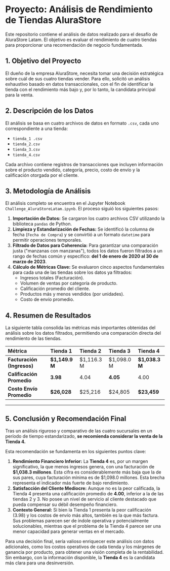 # **Proyecto: Análisis de Rendimiento de Tiendas AluraStore**

Este repositorio contiene el análisis de datos realizado para el desafío de AluraStore Latam. El objetivo es evaluar el rendimiento de cuatro tiendas para proporcionar una recomendación de negocio fundamentada.

## **1. Objetivo del Proyecto**

El dueño de la empresa AluraStore, necesita tomar una decisión estratégica sobre cuál de sus cuatro tiendas vender. Para ello, solicitó un análisis exhaustivo basado en datos transaccionales, con el fin de identificar la tienda con el rendimiento más bajo y, por lo tanto, la candidata principal para la venta.

## **2. Descripción de los Datos**

El análisis se basa en cuatro archivos de datos en formato `.csv`, cada uno correspondiente a una tienda:

* `tienda_1 .csv`
* `tienda_2.csv`
* `tienda_3.csv`
* `tienda_4.csv`

Cada archivo contiene registros de transacciones que incluyen información sobre el producto vendido, categoría, precio, costo de envío y la calificación otorgada por el cliente.

## **3. Metodología de Análisis**

El análisis completo se encuentra en el Jupyter Notebook `Challenge_AluraStoreLatam.ipynb`. El proceso siguió los siguientes pasos:

1.  **Importación de Datos:** Se cargaron los cuatro archivos CSV utilizando la biblioteca `pandas` de Python.
2.  **Limpieza y Estandarización de Fechas:** Se identificó la columna de fecha (`Fecha de Compra`) y se convirtió a un formato `datetime` para permitir operaciones temporales.
3.  **Filtrado de Datos para Coherencia:** Para garantizar una comparación justa ("manzanas con manzanas"), todos los datos fueron filtrados a un rango de fechas común y específico: **del 1 de enero de 2020 al 30 de marzo de 2023**.
4.  **Cálculo de Métricas Clave:** Se evaluaron cinco aspectos fundamentales para cada una de las tiendas sobre los datos ya filtrados:
    * Ingresos totales (Facturación).
    * Volumen de ventas por categoría de producto.
    * Calificación promedio del cliente.
    * Productos más y menos vendidos (por unidades).
    * Costo de envío promedio.

## **4. Resumen de Resultados**

La siguiente tabla consolida las métricas más importantes obtenidas del análisis sobre los datos filtrados, permitiendo una comparación directa del rendimiento de las tiendas.

| Métrica                  | Tienda 1      | Tienda 2      | Tienda 3      | Tienda 4      |
| :----------------------- | :------------ | :------------ | :------------ | :------------ |
| **Facturación (Ingresos)** | **$1,149.9 M** | $1,116.3 M    | $1,098.0 M    | **$1,038.3 M** |
| **Calificación Promedio** | **3.98** | 4.04          | **4.05** | 4.00          |
| **Costo Envío Promedio** | **$26,028** | $25,216        | $24,805        | **$23,459** |

---

## **5. Conclusión y Recomendación Final**

Tras un análisis riguroso y comparativo de las cuatro sucursales en un período de tiempo estandarizado, **se recomienda considerar la venta de la Tienda 4.**

Esta recomendación se fundamenta en los siguientes puntos clave:

1.  **Rendimiento Financiero Inferior:** La **Tienda 4** es, por un margen significativo, la que menos ingresos genera, con una facturación de **\$1,038.3 millones**. Esta cifra es considerablemente más baja que la de sus pares, cuya facturación mínima es de \$1,098.0 millones. Esta brecha representa el indicador más fuerte de bajo rendimiento.
2.  **Satisfacción del Cliente Mediocre:** Aunque no es la peor calificada, la Tienda 4 presenta una calificación promedio de **4.00**, inferior a la de las tiendas 2 y 3. No posee un nivel de servicio al cliente destacado que pueda compensar su débil desempeño financiero.
3.  **Contexto General:** Si bien la Tienda 1 presenta la peor calificación (3.98) y los costos de envío más altos, también es la que más factura. Sus problemas parecen ser de índole operativa y potencialmente solucionables, mientras que el problema de la Tienda 4 parece ser una menor capacidad para generar ventas en el mercado.

Para una decisión final, sería valioso enriquecer este análisis con datos adicionales, como los costos operativos de cada tienda y los márgenes de ganancia por producto, para obtener una visión completa de la rentabilidad. Sin embargo, con la información disponible, la **Tienda 4** es la candidata más clara para una desinversión.
